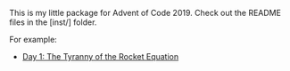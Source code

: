 This is my little package for Advent of Code 2019. Check out the README files in the [inst/] folder.

For example:

  * [Day 1: The Tyranny of the Rocket Equation](https://github.com/lashlee/advent/blob/master/inst/day_01_the_tyranny_of_the_rocket_equation/README.Rmd)
